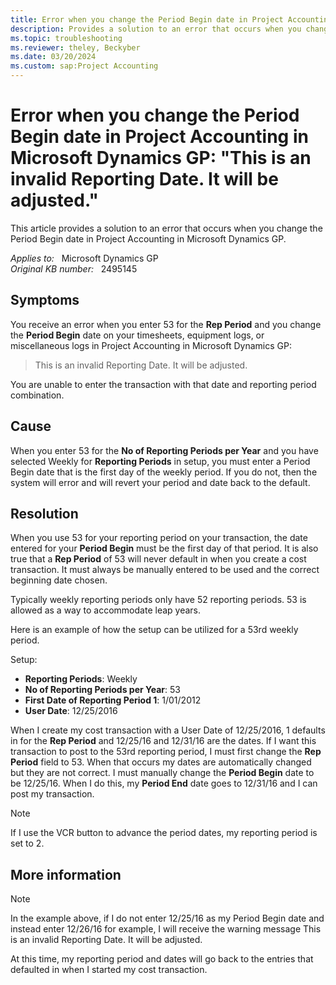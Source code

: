 ```yaml
---
title: Error when you change the Period Begin date in Project Accounting
description: Provides a solution to an error that occurs when you change the Period Begin date in Project Accounting in Microsoft Dynamics GP.
ms.topic: troubleshooting
ms.reviewer: theley, Beckyber
ms.date: 03/20/2024
ms.custom: sap:Project Accounting
---
```

# Error when you change the Period Begin date in Project Accounting in Microsoft Dynamics GP: "This is an invalid Reporting Date. It will be adjusted."

This article provides a solution to an error that occurs when you change the Period Begin date in Project Accounting in Microsoft Dynamics GP.

_Applies to:_ &nbsp; Microsoft Dynamics GP  
_Original KB number:_ &nbsp; 2495145

## Symptoms

You receive an error when you enter 53 for the **Rep Period** and you change the **Period Begin** date on your timesheets, equipment logs, or miscellaneous logs in Project Accounting in Microsoft Dynamics GP:

> This is an invalid Reporting Date. It will be adjusted.

You are unable to enter the transaction with that date and reporting period combination.

## Cause

When you enter 53 for the **No of Reporting Periods per Year** and you have selected Weekly for **Reporting Periods** in setup, you must enter a Period Begin date that is the first day of the weekly period. If you do not, then the system will error and will revert your period and date back to the default.

## Resolution

When you use 53 for your reporting period on your transaction, the date entered for your **Period Begin** must be the first day of that period. It is also true that a **Rep Period** of 53 will never default in when you create a cost transaction. It must always be manually entered to be used and the correct beginning date chosen.

Typically weekly reporting periods only have 52 reporting periods. 53 is allowed as a way to accommodate leap years.

Here is an example of how the setup can be utilized for a 53rd weekly period.

Setup:

- **Reporting Periods**: Weekly
- **No of Reporting Periods per Year**: 53
- **First Date of Reporting Period 1**: 1/01/2012
- **User Date**: 12/25/2016

When I create my cost transaction with a User Date of 12/25/2016, 1 defaults in for the **Rep Period** and 12/25/16 and 12/31/16 are the dates. If I want this transaction to post to the 53rd reporting period, I must first change the **Rep Period** field to 53. When that occurs my dates are automatically changed but they are not correct. I must manually change the **Period Begin** date to be 12/25/16. When I do this, my **Period End** date goes to 12/31/16 and I can post my transaction.

> [!NOTE]
> If I use the VCR button to advance the period dates, my reporting period is set to 2.

## More information

> [!NOTE]
> In the example above, if I do not enter 12/25/16 as my Period Begin date and instead enter 12/26/16 for example, I will receive the warning message This is an invalid Reporting Date. It will be adjusted.

At this time, my reporting period and dates will go back to the entries that defaulted in when I started my cost transaction.
